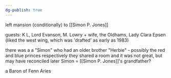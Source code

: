 ```yaml
---
dg-publish: true
---
```

left mansion (conditionally) to [[Simon P. Jones]]

guests: K L, Lord Evanson, M. Lowry + wife, the Oldhams, Lady Clara Epsen (liked the west wing, which was 'drafted' as early as 1983)

there was a a "Simon" who had an older brother "Herbie" - possibly the red and blue princes respectively
they shared a room and it was not great, but may have reconciled later
Simon = [[Simon P. Jones]]'s grandfather?

a Baron of Fenn Aries

